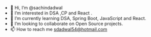 - 👋 Hi, I’m @sachindadwal
- 👀 I’m interested in DSA ,CP and React .
- 🌱 I’m currently learning DSA, Spring Boot, JavaScript and React.
- 💞️ I’m looking to collaborate on Open Source projects.
- 📫 How to reach me sdadwal54@hotmail.com

<!---
sachindadwal/sachindadwal is a ✨ special ✨ repository because its `README.md` (this file) appears on your GitHub profile.
You can click the Preview link to take a look at your changes.
--->
